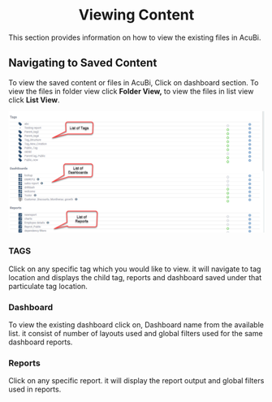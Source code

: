 


<center><h1>Viewing Content</h1></center>

This section provides information on how to view the existing files in AcuBi.

## Navigating to Saved Content 

To view the saved content or files in AcuBi, Click on dashboard section. To view the files in folder view click **Folder View,** to view the files in list view click **List View**.

![enter image description here](https://raw.githubusercontent.com/sv18042016/fp1/54f7e3de626de02bf1385a480a0a645223cfeeb5/images/view_content.png)

### TAGS

Click on any specific tag which you would like to view. it will navigate to tag location and displays the child tag, reports and dashboard saved under that particulate tag location.

### Dashboard

 To view the existing dashboard click on, Dashboard name from the available list. it consist of number of layouts used and global filters used for the same dashboard reports.
 
 ### Reports
 
 Click on any specific report. it will display the report output and global filters used in reports.



<!--stackedit_data:
eyJoaXN0b3J5IjpbLTE4NjI2NTM1MjAsMTgzNzQ0NDgyMCwxNz
kyMTQ3OTQ3LC0zNDQ1OTQ4NDYsLTE1NjkwNDgyMjYsMTM5OTcz
NjAsLTE4MTMxNDAxNzksMTE1OTY0MzQ5MCwxMTk1MjUzNTExLD
cwMTQ3OTA0MiwxNTM2NDY5MjQ4XX0=
-->